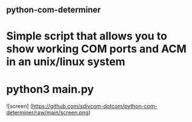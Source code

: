 ## python-com-determiner
# Simple script that allows you to show working COM ports and ACM in an unix/linux system
# python3 main.py
![screen] (https://github.com/sdivcom-dotcom/python-com-determiner/raw/main/screen.png)
